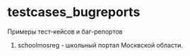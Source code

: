 # testcases_bugreports
Примеры тест-кейсов и баг-репортов 

1. schoolmosreg - школьный портал Москвской области. 
